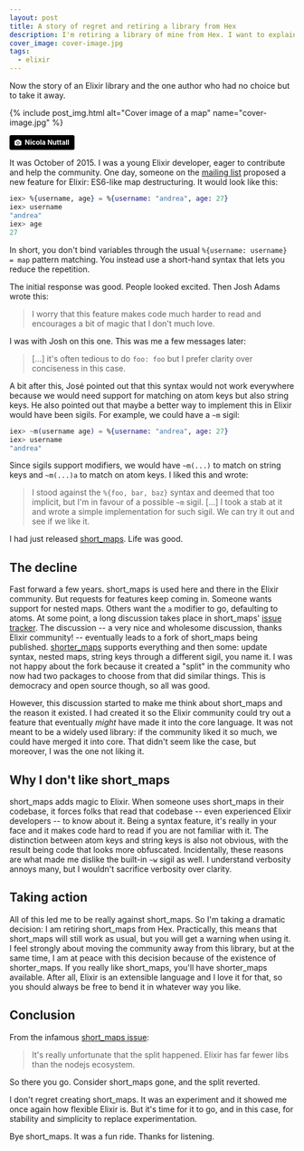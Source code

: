 ```yaml
---
layout: post
title: A story of regret and retiring a library from Hex
description: I'm retiring a library of mine from Hex. I want to explain why.
cover_image: cover-image.jpg
tags:
  - elixir
---
```


Now the story of an Elixir library and the one author who had no choice but to take it away.

{% include post_img.html alt="Cover image of a map" name="cover-image.jpg" %}

<a style="background-color:black;color:white;text-decoration:none;padding:4px 6px;font-family:-apple-system, BlinkMacSystemFont, &quot;San Francisco&quot;, &quot;Helvetica Neue&quot;, Helvetica, Ubuntu, Roboto, Noto, &quot;Segoe UI&quot;, Arial, sans-serif;font-size:12px;font-weight:bold;line-height:1.2;display:inline-block;border-radius:3px" href="https://unsplash.com/@nicnut?utm_medium=referral&amp;utm_campaign=photographer-credit&amp;utm_content=creditBadge" target="_blank" rel="noopener noreferrer" title="Download free do whatever you want high-resolution photos from Nicola Nuttall"><span style="display:inline-block;padding:2px 3px"><svg xmlns="http://www.w3.org/2000/svg" style="height:12px;width:auto;position:relative;vertical-align:middle;top:-1px;fill:white" viewBox="0 0 32 32"><title>unsplash-logo</title><path d="M20.8 18.1c0 2.7-2.2 4.8-4.8 4.8s-4.8-2.1-4.8-4.8c0-2.7 2.2-4.8 4.8-4.8 2.7.1 4.8 2.2 4.8 4.8zm11.2-7.4v14.9c0 2.3-1.9 4.3-4.3 4.3h-23.4c-2.4 0-4.3-1.9-4.3-4.3v-15c0-2.3 1.9-4.3 4.3-4.3h3.7l.8-2.3c.4-1.1 1.7-2 2.9-2h8.6c1.2 0 2.5.9 2.9 2l.8 2.4h3.7c2.4 0 4.3 1.9 4.3 4.3zm-8.6 7.5c0-4.1-3.3-7.5-7.5-7.5-4.1 0-7.5 3.4-7.5 7.5s3.3 7.5 7.5 7.5c4.2-.1 7.5-3.4 7.5-7.5z"></path></svg></span><span style="display:inline-block;padding:2px 3px">Nicola Nuttall</span></a>

It was October of 2015. I was a young Elixir developer, eager to contribute and help the community. One day, someone on the [mailing list][ml-discussion] proposed a new feature for Elixir: ES6-like map destructuring. It would look like this:

```elixir
iex> %{username, age} = %{username: "andrea", age: 27}
iex> username
"andrea"
iex> age
27
```

In short, you don't bind variables through the usual `%{username: username} = map` pattern matching. You instead use a short-hand syntax that lets you reduce the repetition.

The initial response was good. People looked excited. Then Josh Adams wrote this:

> I worry that this feature makes code much harder to read and encourages a bit of magic that I don't much love.

I was with Josh on this one. This was me a few messages later:

> [...] it's often tedious to do `foo: foo` but I prefer clarity over conciseness in this case.

A bit after this, José pointed out that this syntax would not work everywhere because we would need support for matching on atom keys but also string keys. He also pointed out that maybe a better way to implement this in Elixir would have been sigils. For example, we could have a `~m` sigil:

```elixir
iex> ~m(username age) = %{username: "andrea", age: 27}
iex> username
"andrea"
```

Since sigils support modifiers, we would have `~m(...)` to match on string keys and `~m(...)a` to match on atom keys. I liked this and wrote:

> I stood against the `%{foo, bar, baz}` syntax and deemed that too implicit, but I'm in favour of a possible `~m` sigil. [...] I took a stab at it and wrote a simple implementation for such sigil. We can try it out and see if we like it.

I had just released [short_maps][short_maps]. Life was good.

## The decline

Fast forward a few years. short_maps is used here and there in the Elixir community. But requests for features keep coming in. Someone wants support for nested maps. Others want the `a` modifier to go, defaulting to atoms. At some point, a long discussion takes place in short_maps' [issue tracker][shorter_maps-issue]. The discussion -- a very nice and wholesome discussion, thanks Elixir community! -- eventually leads to a fork of short_maps being published. [shorter_maps][shorter_maps] supports everything and then some: update syntax, nested maps, string keys through a different sigil, you name it. I was not happy about the fork because it created a "split" in the community who now had two packages to choose from that did similar things. This is democracy and open source though, so all was good.

However, this discussion started to make me think about short_maps and the reason it existed. I had created it so the Elixir community could try out a feature that eventually *might* have made it into the core language. It was not meant to be a widely used library: if the community liked it so much, we could have merged it into core. That didn't seem like the case, but moreover, I was the one not liking it.

## Why I don't like short_maps

short_maps adds magic to Elixir. When someone uses short_maps in their codebase, it forces folks that read that codebase -- even experienced Elixir developers -- to know about it. Being a syntax feature, it's really in your face and it makes code hard to read if you are not familiar with it. The distinction between atom keys and string keys is also not obvious, with the result being code that looks more obfuscated. Incidentally, these reasons are what made me dislike the built-in `~w` sigil as well. I understand verbosity annoys many, but I wouldn't sacrifice verbosity over clarity.

## Taking action

All of this led me to be really against short_maps. So I'm taking a dramatic decision: I am retiring short_maps from Hex. Practically, this means that short_maps will still work as usual, but you will get a warning when using it. I feel strongly about moving the community away from this library, but at the same time, I am at peace with this decision because of the existence of shorter_maps. If you really like short_maps, you'll have shorter_maps available. After all, Elixir is an extensible language and I love it for that, so you should always be free to bend it in whatever way you like.

## Conclusion

From the infamous [short_maps issue][shorter_maps-issue]:

> It's really unfortunate that the split happened. Elixir has far fewer libs than the nodejs ecosystem.

So there you go. Consider short_maps gone, and the split reverted.

I don't regret creating short_maps. It was an experiment and it showed me once again how flexible Elixir is. But it's time for it to go, and in this case, for stability and simplicity to replace experimentation.

Bye short_maps. It was a fun ride. Thanks for listening.


[ml-discussion]: https://groups.google.com/forum/#!topic/elixir-lang-core/NoUo2gqQR3I
[short_maps]: https://github.com/whatyouhide/short_maps
[shorter_maps]: https://github.com/meyercm/shorter_maps
[shorter_maps-issue]: https://github.com/whatyouhide/short_maps/issues/13
